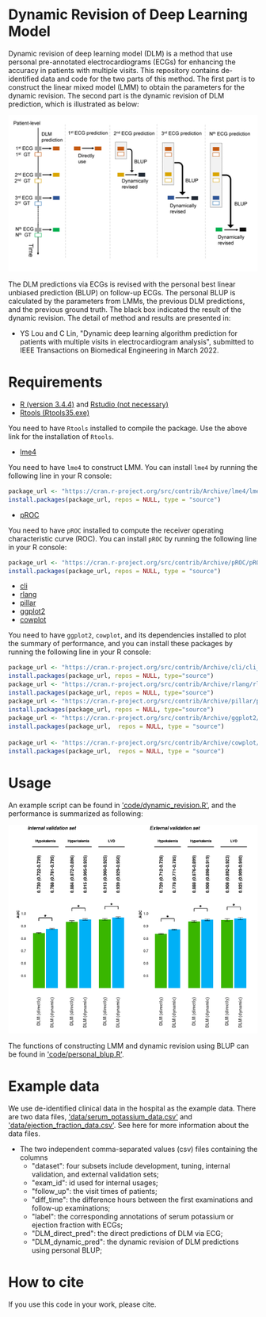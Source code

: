 # Dynamic Revision of Deep Learning Model

Dynamic revision of deep learning model (DLM) is a method that use personal pre-annotated electrocardiograms (ECGs) for enhancing the accuracy in patients with multiple visits. This repository contains de-identified data and code for the two parts of this method. The first part is to construct the linear mixed model (LMM) to obtain the parameters for the dynamic revision. The second part is the dynamic revision of DLM prediction, which is illustrated as below:<br>

![procedure_of_blup](https://github.com/Imshepherd/dynamic-revision-of-deep-learning-model/blob/main/docs/images/procedure_of_blup.png "Procedure of BLUP")

The DLM predictions via ECGs is revised with the personal best linear unbiased prediction (BLUP) on follow-up ECGs. The personal BLUP is calculated by the parameters from LMMs, the previous DLM predictions, and the previous ground truth. The black box indicated the result of  the dynamic revision. The detail of method and results are presented in:<br>

  * YS Lou and C Lin, "Dynamic deep learning algorithm prediction for patients with multiple visits in electrocardiogram analysis", submitted to IEEE Transactions on Biomedical Engineering in March 2022.
    
# Requirements

  * [R (version 3.4.4)](https://www.r-project.org/) and [Rstudio (not necessary)](https://www.rstudio.com/)
  * [Rtools (Rtools35.exe)](https://cran.r-project.org/bin/windows/Rtools/history.html)
  
You need to have `Rtools` installed to compile the package. Use the above link for the installation of `Rtools`.
  
  * [lme4](https://cran.r-project.org/web/packages/lme4/index.html)

You need to have `lme4` to construct LMM. You can install `lme4` by running the following line in your R console:

```R
package_url <- "https://cran.r-project.org/src/contrib/Archive/lme4/lme4_1.1-21.tar.gz"
install.packages(package_url, repos = NULL, type = "source")
```

  * [pROC](https://cran.r-project.org/web/packages/pROC/index.html)

You need to have `pROC` installed to compute the receiver operating characteristic curve (ROC). You can install `pROC` by running the following line in your R console:

```R
package_url <- "https://cran.r-project.org/src/contrib/Archive/pROC/pROC_1.16.2.tar.gz"
install.packages(package_url, repos = NULL, type = "source")
```

  * [cli](https://cran.r-project.org/web/packages/cli/index.html)
  * [rlang](https://cran.r-project.org/web/packages/rlang/index.html)  
  * [pillar](https://cran.r-project.org/web/packages/pillar/index.html)
  * [ggplot2](https://cran.r-project.org/web/packages/ggplot2/index.html)
  * [cowplot](https://cran.r-project.org/web/packages/cowplot/index.html)

You need to have `ggplot2`, `cowplot`, and its dependencies installed to plot the summary of performance, and you can install these packages by running the following line in your R console:
  
```R
package_url <- "https://cran.r-project.org/src/contrib/Archive/cli/cli_2.0.2.tar.gz"
install.packages(package_url, repos = NULL, type="source")
package_url <- "https://cran.r-project.org/src/contrib/Archive/rlang/rlang_0.4.11.tar.gz"
install.packages(package_url, repos = NULL, type="source")
package_url <- "https://cran.r-project.org/src/contrib/Archive/pillar/pillar_1.4.4.tar.gz"
install.packages(package_url, repos = NULL, type="source")
package_url <- "https://cran.r-project.org/src/contrib/Archive/ggplot2/ggplot2_3.3.3.tar.gz"
install.packages(package_url,  repos = NULL, type = "source")

package_url <- "https://cran.r-project.org/src/contrib/Archive/cowplot/cowplot_0.9.4.tar.gz"
install.packages(package_url,  repos = NULL, type = "source")
```

# Usage

An example script can be found in ['code/dynamic_revision.R'](https://github.com/Imshepherd/dynamic-revision-of-deep-learning-model/blob/main/code/dynamic_revision.R), and the performance is summarized as following:

![summary_of_performance](https://github.com/Imshepherd/dynamic-revision-of-deep-learning-model/blob/main/docs/images/summary_of_performance.png "Summary of performance.png")

The functions of constructing LMM and dynamic revision using BLUP can be found in ['code/personal_blup.R'](https://github.com/Imshepherd/dynamic-revision-of-deep-learning-model/blob/main/code/personal_blup.R).
  
# Example data

We use de-identified clinical data in the hospital as the example data. There are two data files, ['data/serum_potassium_data.csv'](https://github.com/Imshepherd/dynamic-revision-of-deep-learning-model/blob/main/data/serum_potassium_data.csv) and ['data/ejection_fraction_data.csv'](https://github.com/Imshepherd/dynamic-revision-of-deep-learning-model/blob/main/data/ejection_fraction_data.csv). See here for more information about the data files.

  * The two independent comma-separated values (csv) files containing the columns
    * "dataset": four subsets include development, tuning, internal validation, and external validation sets;
    * "exam_id": id used for internal usages;
    * "follow_up": the visit times of patients;
    * "diff_time": the difference hours between the first examinations and follow-up examinations;
    * "label": the corresponding annotations of serum potassium or ejection fraction with ECGs;
    * "DLM_direct_pred": the direct predictions of DLM via ECG;
    * "DLM_dynamic_pred": the dynamic revision of DLM predictions using personal BLUP;
  
# How to cite

If you use this code in your work, please cite.
  
    